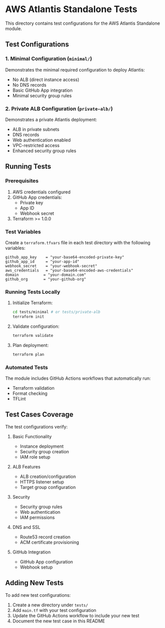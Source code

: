 # AWS Atlantis Standalone Tests

This directory contains test configurations for the AWS Atlantis Standalone module.

## Test Configurations

### 1. Minimal Configuration (`minimal/`)
Demonstrates the minimal required configuration to deploy Atlantis:
- No ALB (direct instance access)
- No DNS records
- Basic GitHub App integration
- Minimal security group rules

### 2. Private ALB Configuration (`private-alb/`)
Demonstrates a private Atlantis deployment:
- ALB in private subnets
- DNS records
- Web authentication enabled
- VPC-restricted access
- Enhanced security group rules

## Running Tests

### Prerequisites
1. AWS credentials configured
2. GitHub App credentials:
   - Private key
   - App ID
   - Webhook secret
3. Terraform >= 1.0.0

### Test Variables
Create a `terraform.tfvars` file in each test directory with the following variables:
```hcl
github_app_key    = "your-base64-encoded-private-key"
github_app_id     = "your-app-id"
webhook_secret    = "your-webhook-secret"
aws_credentials   = "your-base64-encoded-aws-credentials"
domain           = "your-domain.com"
github_org       = "your-github-org"
```

### Running Tests Locally
1. Initialize Terraform:
   ```bash
   cd tests/minimal # or tests/private-alb
   terraform init
   ```

2. Validate configuration:
   ```bash
   terraform validate
   ```

3. Plan deployment:
   ```bash
   terraform plan
   ```

### Automated Tests
The module includes GitHub Actions workflows that automatically run:
- Terraform validation
- Format checking
- TFLint

## Test Cases Coverage

The test configurations verify:

1. Basic Functionality
   - Instance deployment
   - Security group creation
   - IAM role setup

2. ALB Features
   - ALB creation/configuration
   - HTTPS listener setup
   - Target group configuration

3. Security
   - Security group rules
   - Web authentication
   - IAM permissions

4. DNS and SSL
   - Route53 record creation
   - ACM certificate provisioning

5. GitHub Integration
   - GitHub App configuration
   - Webhook setup

## Adding New Tests

To add new test configurations:

1. Create a new directory under `tests/`
2. Add `main.tf` with your test configuration
3. Update the GitHub Actions workflow to include your new test
4. Document the new test case in this README
